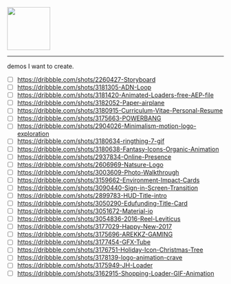 <image src="./idribbble_logo.png" style="width:100px">
<hr/>
demos I want to create.

- [ ] https://dribbble.com/shots/2260427-Storyboard
- [ ] https://dribbble.com/shots/3181305-ADN-Loop
- [ ] https://dribbble.com/shots/3181420-Animated-Loaders-free-AEP-file
- [ ] https://dribbble.com/shots/3182052-Paper-airplane
- [ ] https://dribbble.com/shots/3180915-Curriculum-Vitae-Personal-Resume
- [ ] https://dribbble.com/shots/3175663-POWERBANG
- [ ] https://dribbble.com/shots/2904026-Minimalism-motion-logo-exploration
- [ ] https://dribbble.com/shots/3180634-ringthing-7-gif
- [ ] https://dribbble.com/shots/3180638-Fantasy-Icons-Organic-Animation
- [ ] https://dribbble.com/shots/2937834-Online-Presence
- [ ] https://dribbble.com/shots/2606969-Natsure-Logo
- [ ] https://dribbble.com/shots/3003609-Photo-Walkthrough
- [ ] https://dribbble.com/shots/3159662-Environment-Impact-Cards
- [ ] https://dribbble.com/shots/3090440-Sign-in-Screen-Transition
- [ ] https://dribbble.com/shots/2899783-HUD-Title-intro
- [ ] https://dribbble.com/shots/3050290-Edufunding-Title-Card
- [ ] https://dribbble.com/shots/3051672-Material-io
- [ ] https://dribbble.com/shots/3054836-2016-Reel-Leviticus
- [ ] https://dribbble.com/shots/3177029-Happy-New-2017
- [ ] https://dribbble.com/shots/3175696-AREKKZ-GAMING
- [ ] https://dribbble.com/shots/3177454-GFX-Tube
- [ ] https://dribbble.com/shots/3176751-Holiday-Icon-Christmas-Tree
- [ ] https://dribbble.com/shots/3178139-logo-animation-crave
- [ ] https://dribbble.com/shots/3175949-JH-Loader
- [ ] https://dribbble.com/shots/3162915-Shopping-Loader-GIF-Animation
